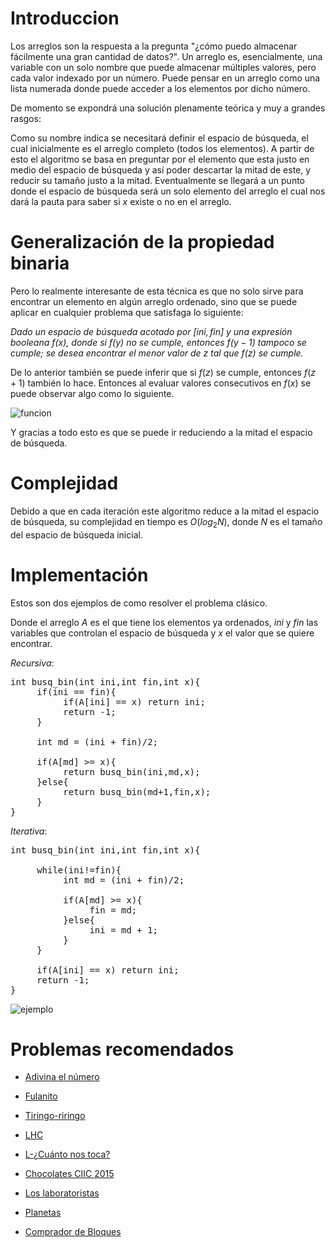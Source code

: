 # Introduccion

Los arreglos son la respuesta a la pregunta "¿cómo puedo almacenar fácilmente una gran cantidad de datos?".
Un arreglo es, esencialmente, una variable con un solo nombre que puede almacenar múltiples valores, pero cada valor indexado por un número.
Puede pensar en un arreglo como una lista numerada donde puede acceder a los elementos por dicho número.


De momento se expondrá una solución plenamente teórica y muy a grandes rasgos:

Como su nombre indica se necesitará definir el espacio de búsqueda, el cual inicialmente es el arreglo completo (todos los elementos). A partir de esto el algoritmo se basa en preguntar por el elemento que esta justo en medio del espacio de búsqueda y así poder descartar la mitad de este, y reducir su tamaño justo a la mitad. Eventualmente se llegará a un punto donde el espacio de búsqueda será un solo elemento del arreglo el cual nos dará la pauta para saber si $x$ existe o no en el arreglo.

# Generalización de la propiedad binaria

Pero lo realmente interesante de esta técnica es que no solo sirve para encontrar un elemento en algún arreglo ordenado, sino que se puede aplicar en cualquier problema que satisfaga lo siguiente:

*Dado un espacio de búsqueda acotado por $[ini,fin]$ y una expresión booleana $f(x)$, donde si $f(y)$ no se cumple, entonces $f(y-1)$ tampoco se cumple; se desea encontrar el menor valor de $z$ tal que $f(z)$ se cumple.*

De lo anterior también se puede inferir que si $f(z)$ se cumple, entonces $f(z+1)$ también lo hace. Entonces al evaluar valores consecutivos en $f(x)$ se puede observar algo como lo siguiente.

![funcion](funcion.png)

Y gracias a todo esto es que se puede ir reduciendo a la mitad el espacio de búsqueda.

# Complejidad

Debido a que en cada iteración este algoritmo reduce a la mitad el espacio de búsqueda, su complejidad en tiempo es $O(log_2 N)$, donde $N$ es el tamaño del espacio de búsqueda inicial.

# Implementación

Estos son dos ejemplos de como resolver el problema clásico.

Donde el arreglo $A$ es el que tiene los elementos ya ordenados, $ini$ y $fin$ las variables que controlan el espacio de búsqueda y $x$ el valor que se quiere encontrar.

$Recursiva:$
<pre>
int busq_bin(int ini,int fin,int x){
     if(ini == fin){
          if(A[ini] == x) return ini;
          return -1;
     }

     int md = (ini + fin)/2;

     if(A[md] >= x){
          return busq_bin(ini,md,x);
     }else{
          return busq_bin(md+1,fin,x);
     }
}
</pre>

$Iterativa:$
<pre>
int busq_bin(int ini,int fin,int x){

     while(ini!=fin){
          int md = (ini + fin)/2;

          if(A[md] >= x){
               fin = md;
          }else{
               ini = md + 1;
          }
     }

     if(A[ini] == x) return ini;
     return -1;
}
</pre>

![ejemplo](ej.gif)

# Problemas recomendados

 - [Adivina el número][1]

 - [Fulanito][2]

 - [Tiringo-riringo][3]

 - [LHC][4]

 - [L-¿Cuánto nos toca?][5]

 - [Chocolates CIIC 2015][6]

 - [Los laboratoristas][7]

 - [Planetas][8]

 - [Comprador de Bloques][9]


  [1]: https://omegaup.com/arena/problem/COMI-Adivina-el-numero#problems
  [2]: https://omegaup.com/arena/problem/Fulanito#problems
  [3]: https://omegaup.com/arena/problem/probD#problems
  [4]: https://omegaup.com/arena/problem/LHC#problems
  [5]:  https://omegaup.com/arena/problem/cuanto#problems
  [6]: https://omegaup.com/arena/problem/Chocolates-CIIC-2015#problems
  [7]: https://omegaup.com/arena/problem/Los-laboratoristas#problems
  [8]: https://omegaup.com/arena/problem/Planetas#problems
  [9]: https://omegaup.com/arena/problem/Comprador-de-Bloques#problems
